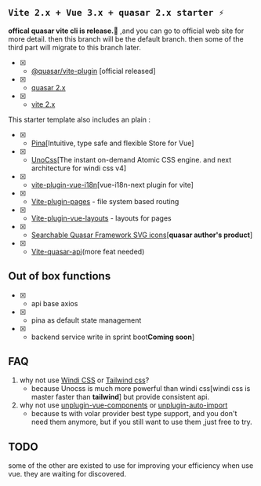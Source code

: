## `Vite 2.x + Vue 3.x + quasar 2.x starter ⚡`

**offical quasar vite cli is release.🌹** ,and you can go to official web site for more detail. then this branch will be 
the default branch. then some of the third part will migrate to this branch later.

- [X] - [@quasar/vite-plugin](https://quasar.dev/start/vite-plugin) [official released]
- [X] - [quasar 2.x](https://github.com/quasarframework/quasar)
- [X] - [vite 2.x](https://github.com/vitejs/vite)

This starter template also includes an plain :
- [x] - [Pina](https://github.com/antfu/unocss)[Intuitive, type safe and flexible Store for Vue]
- [x] - [UnoCss](https://github.com/antfu/unocss)[The instant on-demand Atomic CSS engine. and next architecture for windi css v4]
- [x] - [vite-plugin-vue-i18n](https://github.com/intlify/bundle-tools/tree/main/packages/vite-plugin-vue-i18n)[vue-i18n-next plugin for vite]
- [x] - [Vite-plugin-pages](https://github.com/hannoeru/vite-plugin-pages) - file system based routing
- [x] - [Vite-plugin-vue-layouts](https://github.com/JohnCampionJr/vite-plugin-vue-layouts) - layouts for pages
- [x] - [Searchable Quasar Framework SVG icons](https://github.com/hawkeye64/iconexplorer.app)[**quasar author's product**]
- [x] - [Vite-quasar-api](https://github.com/fyeeme/vite-quasar-api)(more feat needed)

## Out of box functions 
- [x]  - api base axios
- [x]  - pina as default state management
- [x]  - backend service write in sprint boot**Coming soon**]

## FAQ 
1. why not use [Windi CSS](https://github.com/windicss/windicss) or [Tailwind css](https://github.com/tailwindlabs/tailwindcss)? 
   - because Unocss is much more powerful than windi css[windi css is master faster than **tailwind**] but provide consistent api.
2. why not use [unplugin-vue-components](https://github.com/antfu/unplugin-vue-components) or [unplugin-auto-import](https://github.com/antfu/unplugin-auto-import)
   - because ts with volar provider best type support, and you don't need them anymore, but if you still want to use them ,just free to try.

## TODO 

some of the other are existed to use for improving your efficiency when use vue. they are waiting for discovered.

